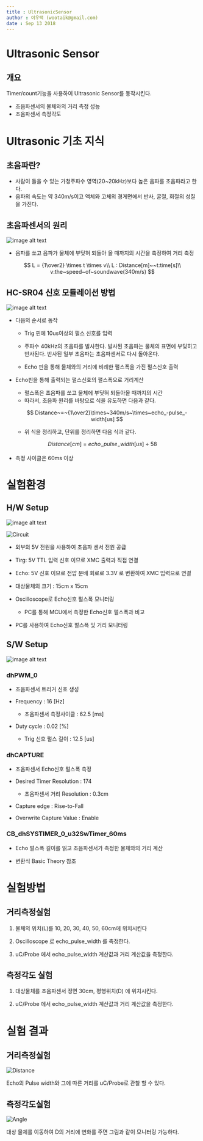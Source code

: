 ```yaml
---
title : UltrasonicSensor
author : 이우택 (wootaik@gmail.com)
date : Sep 13 2018
---
```


# Ultrasonic Sensor

## 개요

Timer/count기능을 사용하여 Ultrasonic Sensor를 동작시킨다.

* 초음파센서의 물체와의 거리 측정 성능
* 초음파센서 측정각도




# Ultrasonic 기초 지식

## 초음파란?

* 사람이 들을 수 있는 가청주파수 영역(20~20kHz)보다 높은 음파를 초음파라고 한다.
* 음파의 속도는 약 340m/s이고 액체와 고체의 경게면에서 반사, 굴절, 회절의 성질을 가진다.



## 초음파센서의 원리

![image alt text](images\UltrasonicSensorPrinciple.png)

* 음파를 쏘고 음파가 물체에 부딪혀 되돌아 올 때까지의 시간을 측정하여 거리 측정

$$
L = {1\over2} \times t \times v\\
L : Distance[m]~~t:time[s]\\
v:the~speed~of~soundwave(340m/s)
$$

## HC-SR04 신호 모듈레이션 방법

![image alt text](images\UltrasonicSensorModule.png)

* 다음의 순서로 동작

    * Trig 핀에 10us이상의 펄스 신호를 입력

    * 주파수 40kHz의 초음파를 발사한다. 발사된 초음파는 물체의 표면에 부딪히고 반사된다. 반사된 일부 초음파는 초음파센서로 다시 돌아온다.

    * Echo 핀을 통해 물체와의 거리에 비례한 펄스폭을 가진 펄스신호 출력

* Echo핀을 통해 출력되는 펄스신호의 펄스폭으로 거리계산

    * 펄스폭은 초음파를 쏘고 물체에 부딪혀 되돌아올 때까지의 시간
    * 따라서, 초음파 원리를 바탕으로 식을 유도하면 다음과 같다.

    $$
    Distance~=~{1\over2}\times~340m/s~\times~echo_-pulse_-width[us]
    $$

    * 위 식을 정리하고, 단위를 정리하면 다음 식과 같다.

$$
Distance[cm]~=~echo_-pulse_-width[us]~\div~58
$$

* 측정 사이클은 60ms 이상




# 실험환경

## H/W Setup

![image alt text](images\UltrasonicSensorFigCircuit.png)



![Circuit](images\UltrasonicSensorCircuit.png)



* 외부의 5V 전원을 사용하여 초음파 센서 전원 공급
* Tirg: 5V TTL 입력 신호 이므로 XMC 출력과 직접 연결
* Echo: 5V 신호 이므로 전압 분배 회로로 3.3V 로 변환하여 XMC 입력으로 연결
* 대상물체의 크기 : 15cm x 15cm
* Oscilloscope로 Echo신호 펄스폭 모니터링

    * PC를 통해 MCU에서 측정한 Echo신호 펄스폭과 비교
* PC를 사용하여 Echo신호 펄스폭 및 거리 모니터링


## S/W Setup

![image alt text](images\UltrasonicSensorSWSetup.png)

### dhPWM_0

* 초음파센서 트리거 신호 생성

* Frequency : 16 [Hz]

    * 초음파센서 측정사이클 : 62.5 [ms]

* Duty cycle : 0.02 [%]

    * Trig 신호 펄스 길이 : 12.5 [us]

### dhCAPTURE

* 초음파센서 Echo신호 펄스폭 측정

* Desired Timer Resolution : 174

    * 초음파센서 거리 Resolution : 0.3cm

* Capture edge : Rise-to-Fall

* Overwrite Capture Value : Enable

### CB_dhSYSTIMER_0_u32SwTimer_60ms

* Echo 펄스폭 길이를 읽고 초음파센서가 측정한 물체와의 거리 계산

* 변환식 Basic Theory 참조




# 실험방법

## 거리측정실험

1. 물체의 위치(L)를 10, 20, 30, 40, 50, 60cm에 위치시킨다

2. Oscilloscope 로 echo_pulse_width 를 측정한다.

3. uC/Probe 에서 echo_pulse_width 계산값과 거리 계산값을 측정한다.

## 측정각도 실험

1. 대상물체를 초음파센서 정면 30cm, 평행위치(D) 에 위치시킨다.

2. uC/Probe 에서 echo_pulse_width 계산값과 거리 계산값을 측정한다.




# 실험 결과

## 거리측정실험

![Distance](images\UltrasonicSensorDistance.png)

Echo의 Pulse width와 그에 따른 거리를 uC/Probe로 관찰 할 수 있다.

## 측정각도실험

![Angle](images\UltrasonicSensorAngle.png)

대상 물체를 이동하여 D의 거리에 변화를 주면 그림과 같이 모니터링 가능하다.

